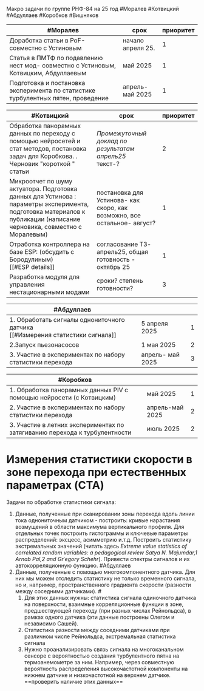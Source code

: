 Макро задачи по группе РНФ-84 на 25 год
#Моралев #Котвицкий #Абдуллаев #Коробков #Вишняков

| #Моралев                                                                            | срок              | приоритет |
| ----------------------------------------------------------------------------------- | ----------------- | --------- |
| Доработка статьи в PoF-  совместно с Устиновым                                      | начало апреля 25. | 1         |
| Статья в ПМТФ по подавлению нест мод- совместно с Устиновым, Котвицким, Абдуллаевым | май 2025          | 1         |
| Подготовка и постановка эксперимента по статистике турбулентных пятен, проведение   | апрель- май 2025  | 1         |


| #Котвицкий                                                                                                                                                             | срок                                                                     | приоритет |
| ---------------------------------------------------------------------------------------------------------------------------------------------------------------------- | ------------------------------------------------------------------------ | --------- |
| Обработка панорамных данных по переходу с помощью нейросетей и стат методов, постановка задач для Коробкова. . Черновик "короткой " статьи                             | *Промежуточный доклад по результатам  апрель25*<br>текст-?               | 2         |
| Микроотчет по шуму актуатора. Подготовка данных для Устинова : параметры эксперимента, подготовка материалов к публикации (написание черновика, совместно с Моралевым) | постановка для Устинова- как скоро, как возможно, все остальное- август? | 1         |
| Отработка контроллера на базе ESP: (обсудить с Бородулиным) <br>[[#ESP details]]                                                                                       | согласование ТЗ- апрель25, общая готовность - октябрь 25                 | 1         |
| Разработка модуля для управления нестационарными модами                                                                                                                | сроки? степень готовности?                                               | 3         |




| #Абдуллаев                                                                        |                  |     |
| --------------------------------------------------------------------------------- | ---------------- | --- |
| 1. Обработать сигналы однониточного датчика <br>[[#Измерения статистики сигнала]] | 5 апреля 2025    | 1   |
| 2.Запуск пьезонасосов                                                             | 1 мая 2025       | 2   |
| 3. Участие в экспериментах по набору статистики перехода                          | апрель- май 2025 | 3   |


| #Коробков                                                                  |                 |     |
| -------------------------------------------------------------------------- | --------------- | --- |
| 1. Обработка панорамных данных PIV с помощью нейросети (с Котвицким)       | май 2025        | 1   |
| 2. Участие в экспериментах по набору статистики перехода                   | апрель-май 2025 | 2   |
| 3. Участие в летних экспериментах по затягиванию перехода к турбулентности | июль 2025       | 2   |





# Измерения статистики скорости в зоне перехода при естественных параметрах (CTA)
Задачи по обработке статистики сигнала:
1. Данные, полученные при сканировании зоны перехода вдоль линии тока однониточным датчиком - построить: кривые нарастания возмущений в области максимума вертикального профиля. Для отдельных точек построить гистограммы и ключевые параметры распределений: эксцесс, асимметрию и.т.д. Построить статистику экстремальных значений (читать здесь *Extreme value statistics of correlated random variables: a pedagogical review  Satya N. Majumdar,1 Arnab Pal,2 and Gr´egory Schehr*). Привести спектры сигналов и их автокорреляционную функцию. #Абдуллаев 
2. Данные, полученные с помощью многокомпонентного датчика. Для них  мы можем отследить статистику не только временного сигнала, но и, например, пространственного градиента скорости (разности между соседними датчиками). #
	1. Для этих данных нужны: статистика сигнала одиночного датчика на поверхности, взаимные корреляционные функции в зоне, предшествующей переходу (при разных числах Рейнольдса), в рамках одного датчика (эти данные построены Олегом и независимо Сашей). 
	2. Статистика разности между соседними датчиками при различном числе Рейнольдса, экстремальная статистика сигнала
	3. Нужно проанализировать связь сигнала на многоканальном сенсоре с вероятностью создания турбулентного пятна на термоанемометре за ним. Например, через совместную вероятность распределения высокочастотной компоненты на нижнем датчике и низкочастотной на верхнем датчике. ==проверить наличие этих данных==

